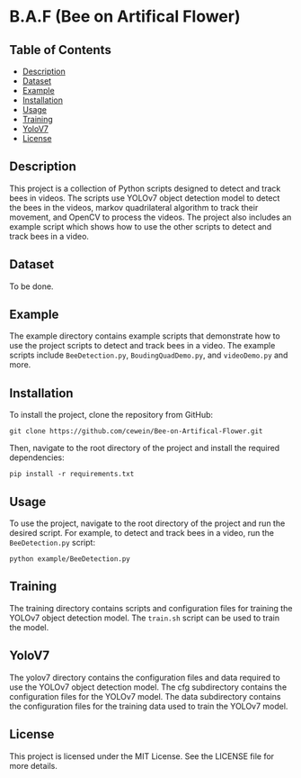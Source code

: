 # B.A.F (Bee on Artifical Flower) 

## Table of Contents

- [Description](#description)
- [Dataset](#dataset)
- [Example](#example)
- [Installation](#installation)
- [Usage](#usage)
- [Training](#training)
- [YoloV7](#yolov7)
- [License](#license)

## Description

This project is a collection of Python scripts designed to detect and track bees in videos. The scripts use YOLOv7 object detection model to detect the bees in the videos, markov quadrilateral algorithm to track their movement, and OpenCV to process the videos. The project also includes an example script which shows how to use the other scripts to detect and track bees in a video. 

## Dataset

To be done.

## Example

The example directory contains example scripts that demonstrate how to use the project scripts to detect and track bees in a video. The example scripts include `BeeDetection.py`, `BoudingQuadDemo.py`, and `videoDemo.py` and more. 

## Installation

To install the project, clone the repository from GitHub:

```
git clone https://github.com/cewein/Bee-on-Artifical-Flower.git
```

Then, navigate to the root directory of the project and install the required dependencies:

```
pip install -r requirements.txt
```

## Usage

To use the project, navigate to the root directory of the project and run the desired script. For example, to detect and track bees in a video, run the `BeeDetection.py` script:

```
python example/BeeDetection.py
```

## Training

The training directory contains scripts and configuration files for training the YOLOv7 object detection model. The `train.sh` script can be used to train the model. 

## YoloV7

The yolov7 directory contains the configuration files and data required to use the YOLOv7 object detection model. The cfg subdirectory contains the configuration files for the YOLOv7 model. The data subdirectory contains the configuration files for the training data used to train the YOLOv7 model. 

## License

This project is licensed under the MIT License. See the LICENSE file for more details.